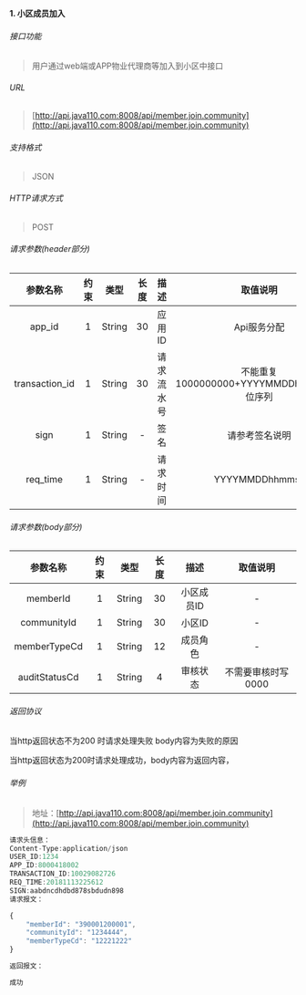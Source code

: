 

**1\. 小区成员加入**
###### 接口功能
> 用户通过web端或APP物业代理商等加入到小区中接口

###### URL
> [http://api.java110.com:8008/api/member.join.community](http://api.java110.com:8008/api/member.join.community)

###### 支持格式
> JSON

###### HTTP请求方式
> POST

###### 请求参数(header部分)
|参数名称|约束|类型|长度|描述|取值说明|
| :-: | :-: | :-: | :-: | :-: | :-:|
|app_id|1|String|30|应用ID|Api服务分配                      |
|transaction_id|1|String|30|请求流水号|不能重复 1000000000+YYYYMMDDhhmmss+6位序列 |
|sign|1|String|-|签名|请参考签名说明|
|req_time|1|String|-|请求时间|YYYYMMDDhhmmss|

###### 请求参数(body部分)
|参数名称|约束|类型|长度|描述|取值说明|
| :-: | :-: | :-: | :-: | :-: | :-: |
|memberId|1|String|30|小区成员ID|-|
|communityId|1|String|30|小区ID|-|
|memberTypeCd|1|String|12|成员角色|-|
|auditStatusCd|1|String|4|审核状态|不需要审核时写0000|

###### 返回协议

当http返回状态不为200 时请求处理失败 body内容为失败的原因

当http返回状态为200时请求处理成功，body内容为返回内容，



###### 举例
> 地址：[http://api.java110.com:8008/api/member.join.community](http://api.java110.com:8008/api/member.join.community)

``` javascript
请求头信息：
Content-Type:application/json
USER_ID:1234
APP_ID:8000418002
TRANSACTION_ID:10029082726
REQ_TIME:20181113225612
SIGN:aabdncdhdbd878sbdudn898
请求报文：

{
	"memberId": "390001200001",
	"communityId": "1234444",
	"memberTypeCd": "12221222"
}

返回报文：

成功

```
